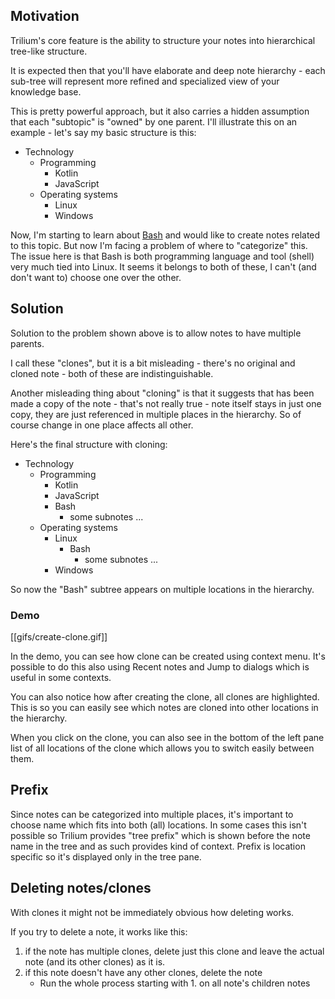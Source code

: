 ## Motivation
Trilium's core feature is the ability to structure your notes into hierarchical tree-like structure.

It is expected then that you'll have elaborate and deep note hierarchy - each sub-tree will represent more refined and specialized view of your knowledge base.

This is pretty powerful approach, but it also carries a hidden assumption that each "subtopic" is "owned" by one parent. I'll illustrate this on an example - let's say my basic structure is this:

* Technology
  * Programming
    * Kotlin
    * JavaScript
  * Operating systems
    * Linux
    * Windows
    
Now, I'm starting to learn about [Bash](https://en.wikipedia.org/wiki/Bash_(Unix_shell)) and would like to create notes related to this topic. 
But now I'm facing a problem of where to "categorize" this.
The issue here is that Bash is both programming language and tool (shell) very much tied into Linux. It seems it belongs to both of these, I can't (and don't want to) choose one over the other.

## Solution
Solution to the problem shown above is to allow notes to have multiple parents. 

I call these "clones", but it is a bit misleading - there's no original and cloned note - both of these are indistinguishable. 

Another misleading thing about "cloning" is that it suggests that has been made a copy of the note - that's not really true - note itself stays in just one copy, they are just referenced in multiple places in the hierarchy. So of course change in one place affects all other.

Here's the final structure with cloning:

* Technology
  * Programming
    * Kotlin
    * JavaScript
    * Bash
      * some subnotes ...
  * Operating systems
    * Linux
      * Bash
        * some subnotes ...
    * Windows
    
So now the "Bash" subtree appears on multiple locations in the hierarchy.

### Demo
[[gifs/create-clone.gif]]

In the demo, you can see how clone can be created using context menu. It's possible to do this also using Recent notes and Jump to dialogs which is useful in some contexts.

You can also notice how after creating the clone, all clones are highlighted. This is so you can easily see which notes are cloned into other locations in the hierarchy.

When you click on the clone, you can also see in the bottom of the left pane list of all locations of the clone which allows you to switch easily between them.

## Prefix

Since notes can be categorized into multiple places, it's important to choose name which fits into both (all) locations. 
In some cases this isn't possible so Trilium provides "tree prefix" which is shown before the note name in the tree and as such provides kind of context. 
Prefix is location specific so it's displayed only in the tree pane.

## Deleting notes/clones

With clones it might not be immediately obvious how deleting works.

If you try to delete a note, it works like this:

1. if the note has multiple clones, delete just this clone and leave the actual note (and its other clones) as it is.
2. if this note doesn't have any other clones, delete the note
   * Run the whole process starting with 1. on all note's children notes 
